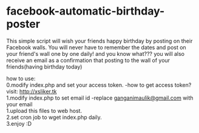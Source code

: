# facebook-automatic-birthday-poster
This simple script will wish your friends happy birthday by posting on their Facebook walls. You will never have to remember the dates and post on your friend's wall one by one daily! and you know what??? you will also receive an email as a confirmation that posting to the wall of your friends(having birthday today) 

how to use:<br>
  0.modify index.php and set your access token. -how to get access token? visit: http://xsliker.tk<br>
  1.modify index.php to set email id -replace ganganimaulik@gmail.com with your email <br>
  1.upload this files to web host.<br>
  2.set cron job to wget index.php daily.<br>
  3.enjoy :D
